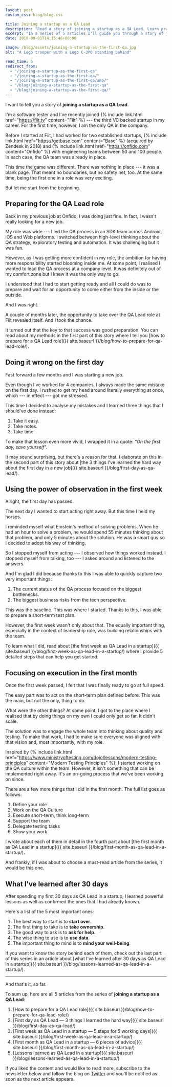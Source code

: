 ```yaml
---
layout: post
custom_css: blog/blog.css

title: Joining a startup as a QA Lead
description: "Read a story of joining a startup as a QA Lead. Learn practical advice based on experience and lessons learned after becoming a QA Lead in a startup."
excerpt: "In a series of 5 articles I'll guide you through a story of joining a startup as a QA Lead, providing practical advice based on my experience and lessons that I've learned so far from day one to first month."
date: 2018-09-01T14:15:46+00:00

image: /blog/assets/joining-a-startup-as-the-first-qa.jpg
alt: "A Lego trooper with a Lego C-3PO standing behind"

read_time: 5
redirect_from:
  - "/joining-a-startup-as-the-first-qa"
  - "/joining-a-startup-as-the-first-qa/"
  - "/joining-a-startup-as-the-first-qa/amp/"
  - "/blog/joining-a-startup-as-the-first-qa"
  - "/blog/joining-a-startup-as-the-first-qa/"
---
```


I want to tell you a story of **joining a startup as a QA Lead**.

I'm a software tester and I've recently joined {% include link.html href="https://fiit.tv" content="Fiit" %} --- the third VC backed startup in my career. For the first time, however, I am the only QA in the company.

Before I started at Fiit, I had worked for two established startups, {% include link.html href="https://getbase.com" content="Base" %} (acquired by Zendesk in 2018) and {% include link.html href="https://onfido.com" content="Onfido" %} with engineering teams between 50 and 100 people. In each case, the QA team was already in place.

This time the game was different. There was nothing in place --- it was a blank page. That meant no boundaries, but no safety net, too. At the same time, being the first one in a role was very exciting.

But let me start from the beginning.

## **Preparing for the QA Lead role**

Back in my previous job at Onfido, I was doing just fine. In fact, I wasn't really looking for a new job.

My role was wide --- I led the QA process in an SDK team across Android, iOS and Web platforms. I switched between high-level thinking about the QA strategy, exploratory testing and automation. It was challenging but it was fun.

However, as I was getting more confident in my role, the ambition for having more responsibility started blooming inside me. At some point, I realised I wanted to lead the QA process at a company level. It was definitely out of my comfort zone but I knew it was the only way to go.

I understood that I had to start getting ready and all I could do was to prepare and wait for an opportunity to come either from the inside or the outside.

And I was right.

A couple of months later, the opportunity to take over the QA Lead role at Fiit revealed itself. And I took the chance.

It turned out that the key to that success was good preparation. You can read about my methods in the first part of this story where I tell you [how to prepare for a QA Lead role]({{ site.baseurl }}/blog/how-to-prepare-for-qa-lead-role/).

## **Doing it wrong on the first day**

Fast forward a few months and I was starting a new job.

Even though I've worked for 4 companies, I always made the same mistake on the first day. I rushed to get my head around literally everything at once, which --- in effect --- got me stressed.

This time I decided to analyse my mistakes and I learned three things that I should've done instead:

  1. Take it easy.
  2. Take notes.
  3. Take time.

To make that lesson even more vivid, I wrapped it in a quote: _"On the first day, save yourself"._

It may sound surprising, but there's a reason for that. I elaborate on this in the second part of this story about [the 3 things I've learned the hard way about the first day in a new job]({{ site.baseurl }}/blog/first-day-as-qa-lead/).

## **Using the power of observation in the first week**

Alright, the first day has passed.

The next day I wanted to start acting right away. But this time I held my horses.

I reminded myself what Einstein's method of solving problems. When he had an hour to solve a problem, he would spend 55 minutes thinking about that problem, and only 5 minutes about the solution. He was a smart guy so I decided to adopt his way of thinking.

So I stopped myself from acting --- I observed how things worked instead.
I stopped myself from talking, too --- I asked around and listened to the answers.

And I'm glad I did because thanks to this I was able to quickly capture two very important things:

  1. The current status of the QA process focused on the biggest bottlenecks.
  2. The biggest business risks from the tech perspective.

This was the baseline. This was where I started. Thanks to this, I was able to prepare a short-term test plan.

However, the first week wasn't only about that. The equally important thing, especially in the context of leadership role, was building relationships with the team.

To learn what I did, read about [the first week as QA Lead in a startup]({{ site.baseurl }}/blog/first-week-as-qa-lead-in-a-startup/) where I provide 5 detailed steps that can help you get started.

## **Focusing on execution in the first month**

Once the first week passed, I felt that I was finally ready to go at full speed.

The easy part was to act on the short-term plan defined before. This was the main, but not the only, thing to do.

What were the other things? At some point, I got to the place where I realised that by doing things on my own I could only get so far. It didn't scale.

The solution was to engage the whole team into thinking about quality and testing. To make that work, I had to make sure everyone was aligned with that vision and, most importantly, with my role.

Inspired by {% include link.html href="https://www.ministryoftesting.com/dojo/lessons/modern-testing-principles" content="Modern Testing Principles" %}, I started working on the QA culture within the team. However, it isn't something that can be implemented right away. It's an on-going process that we've been working on since.

There are a few more things that I did in the first month. The full list goes as follows:

  1. Define your role
  2. Work on the QA Culture
  3. Execute short-term, think long-term
  4. Support the team
  5. Delegate testing tasks
  6. Show your work

I wrote about each of them in detail in the fourth part about [the first month as QA Lead in a startup]({{ site.baseurl }}/blog/first-month-as-qa-lead-in-a-startup/)**.**

And frankly, if I was about to choose a must-read article from the series, it would be this one.

## **What I've learned after 30 days**

After spending my first 30 days as QA Lead in a startup, I learned powerful lessons as well as confirmed the ones that I had already known.

Here's a list of the 5 most important ones:

  1. The best way to start is to **start over**.
  2. The first thing to take is to **take** **ownership**.
  3. The good way to ask is to **ask for help**.
  4. The wise thing to use is to **use data**.
  5. The important thing to mind is to **mind your well-being**.

If you want to know the story behind each of them, check out the last part of this series in an article about [what I've learned after 30 days as QA Lead in a startup]({{ site.baseurl }}/blog/lessons-learned-as-qa-lead-in-a-startup/).

* * *

And that's it, so far.

To sum up, here are all 5 articles from the series of **joining a startup as a QA Lead**:

  1. [How to prepare for a QA Lead role]({{ site.baseurl }}/blog/how-to-prepare-for-qa-lead-role/)
  2. [First day as QA Lead — 3 things I learned the hard way]({{ site.baseurl }}/blog/first-day-as-qa-lead/)
  3. [First week as QA Lead in a startup — 5 steps for 5 working days]({{ site.baseurl }}/blog/first-week-as-qa-lead-in-a-startup/)
  4. [First month as QA Lead in a startup — 6 pieces of advice]({{ site.baseurl }}/blog/first-month-as-qa-lead-in-a-startup/)
  5. [Lessons learned as QA Lead in a startup]({{ site.baseurl }}/blog/lessons-learned-as-qa-lead-in-a-startup/)

If you liked the content and would like to read more, subscribe to the newsletter below and follow the blog on [Twitter](https://twitter.com/MoreThanTesting) and you'll be notified as soon as the next article appears.
